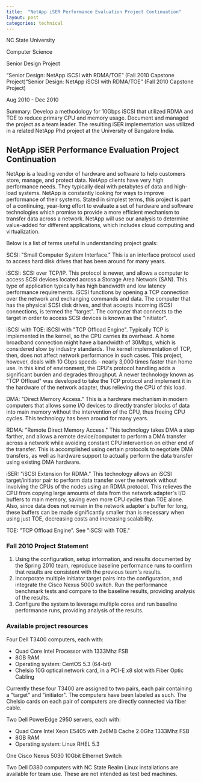 ```yaml
---
title:  "NetApp iSER Performance Evaluation Project Continuation"
layout: post
categories: technical
---
```


NC State University

Computer Science

Senior Design Project


“Senior Design: NetApp iSCSI with RDMA/TOE” (Fall 2010 Capstone Project)“Senior Design: NetApp iSCSI with RDMA/TOE” (Fall 2010 Capstone Project)

Aug 2010 - Dec 2010

Summary: Develop a methodology for 10Gbps iSCSI that utilized RDMA and TOE to reduce primary CPU and memory usage. Document and managed the project as a team leader. The resulting iSER implementation was utilized in a related NetApp Phd project at the University of Bangalore India.

## NetApp iSER Performance Evaluation Project Continuation

NetApp is a leading vendor of hardware and software to help customers store, manage, and protect data. NetApp clients have very high performance needs. They typically deal with petabytes of data and high-load systems. NetApp is constantly looking for ways to improve performance of their systems. Stated in simplest terms, this project is part of a continuing, year-long effort to evaluate a set of hardware and software technologies which promise to provide a more efficient mechanism to transfer data across a network. NetApp will use our analysis to determine value-added for different applications, which includes cloud computing and virtualization.

Below is a list of terms useful in understanding project goals:

SCSI: "Small Computer System Interface." This is an interface protocol used to access hard disk drives that has been around for many years.

iSCSI: SCSI over TCP/IP. This protocol is newer, and allows a computer to access SCSI devices located across a Storage Area Network (SAN). This type of application typically has high bandwidth and low latency performance requirements. iSCSI functions by opening a TCP connection over the network and exchanging commands and data. The computer that has the physical SCSI disk drives, and that accepts incoming iSCSI connections, is termed the "target". The computer that connects to the target in order to access SCSI devices is known as the "initiator".

iSCSI with TOE: iSCSI with "TCP Offload Engine". Typically TCP is implemented in the kernel, so the CPU carries its overhead. A home broadband connection might have a bandwidth of 30Mbps, which is considered slow by industry standards. The kernel implementation of TCP, then, does not affect network performance in such cases. This project, however, deals with 10 Gbps speeds - nearly 3,000 times faster than home use. In this kind of environment, the CPU's protocol handling adds a significant burden and degrades throughput. A newer technology known as "TCP Offload" was developed to take the TCP protocol and implement it in the hardware of the network adapter, thus relieving the CPU of this load.

DMA: "Direct Memory Access." This is a hardware mechanism in modern computers that allows some I/O devices to directly transfer blocks of data into main memory without the intervention of the CPU, thus freeing CPU cycles. This technology has been around for many years.

RDMA: "Remote Direct Memory Access." This technology takes DMA a step farther, and allows a remote device/computer to perform a DMA transfer across a network while avoiding constant CPU intervention on either end of the transfer. This is accomplished using certain protocols to negotiate DMA transfers, as well as hardware support to actually perform the data transfer using existing DMA hardware.

iSER: "iSCSI Extension for RDMA." This technology allows an iSCSI target/initiator pair to perform data transfer over the network without involving the CPUs of the nodes using an RDMA protocol. This relieves the CPU from copying large amounts of data from the network adapter's I/O buffers to main memory, saving even more CPU cycles than TOE alone. Also, since data does not remain in the network adapter's buffer for long, these buffers can be made significantly smaller than is necessary when using just TOE, decreasing costs and increasing scalability.

TOE: "TCP Offload Engine". See "iSCSI with TOE."

### Fall 2010 Project Statement

1. Using the configuration, setup information, and results documented by the Spring 2010 team, reproduce baseline performance runs to confirm that results are consistent with the previous team's results.
2. Incorporate multiple initiator target pairs into the configuration, and integrate the Cisco Nexus 5000 switch. Run the performance benchmark tests and compare to the baseline results, providing analysis of the results.
3. Configure the system to leverage multiple cores and run baseline performance runs, providing analysis of the results.

### Available project resources

Four Dell T3400 computers, each with:

* Quad Core Intel Processor with 1333Mhz FSB
* 8GB RAM
* Operating system: CentOS 5.3 (64-bit)
* Chelsio 10G optical network card, in a PCI-E x8 slot with Fiber Optic Cabling

Currently these four T3400 are assigned to two pairs, each pair containing a "target" and "initiator". The computers have been labeled as such. The Chelsio cards on each pair of computers are directly connected via fiber cable.

Two Dell PowerEdge 2950 servers, each with:

* Quad Core Intel Xeon E5405 with 2x6MB Cache 2.0Ghz 1333Mhz FSB
* 8GB RAM
* Operating system: Linux RHEL 5.3

One Cisco Nexus 5030 10Gbit Ethernet Switch

Two Dell D380 computers with NC State Realm Linux installations are available for team use. These are not intended as test bed machines.
